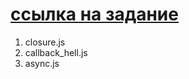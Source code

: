 # [ссылка на задание](https://github.com/netology-code/fpyjs-homeworks/blob/main/4/README.md)

1. closure.js
1. callback_hell.js
1. async.js